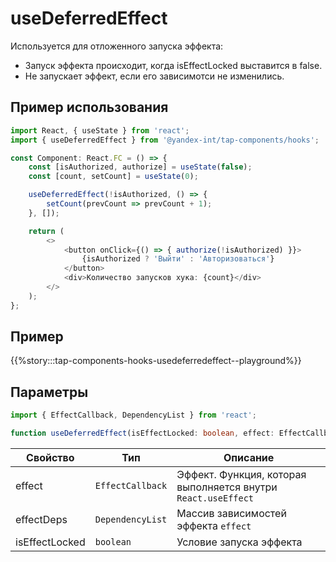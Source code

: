# useDeferredEffect

Используется для отложенного запуска эффекта:

- Запуск эффекта происходит, когда isEffectLocked выставится в false.
- Не запускает эффект, если его зависимотси не изменились.

## Пример использования

```typescript jsx
import React, { useState } from 'react';
import { useDeferredEffect } from '@yandex-int/tap-components/hooks';

const Component: React.FC = () => {
    const [isAuthorized, authorize] = useState(false);
    const [count, setCount] = useState(0);

    useDeferredEffect(!isAuthorized, () => {
        setCount(prevCount => prevCount + 1);
    }, []);

    return (
        <>
            <button onClick={() => { authorize(!isAuthorized) }}>
                {isAuthorized ? 'Выйти' : 'Авторизоваться'}
            </button>
            <div>Количество запусков хука: {count}</div>
        </>
    );
};
```

## Пример

{{%story:::tap-components-hooks-usedeferredeffect--playground%}}

## Параметры

```typescript jsx
import { EffectCallback, DependencyList } from 'react';

function useDeferredEffect(isEffectLocked: boolean, effect: EffectCallback, effectDeps: DependencyList): void;
```

| Свойство       | Тип              | Описание                                                      |
| -------------- | ---------------- | ------------------------------------------------------------- |
| effect         | `EffectCallback` | Эффект. Функция, которая выполняется внутри `React.useEffect` |
| effectDeps     | `DependencyList` | Массив зависимостей эффекта `effect`                          |
| isEffectLocked | `boolean`        | Условие запуска эффекта                                       |
